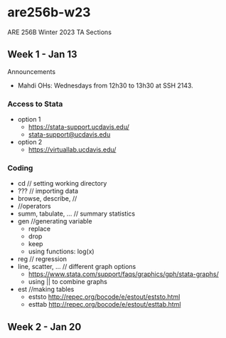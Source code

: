 # are256b-w23
ARE 256B Winter 2023 TA Sections

## Week 1 - Jan 13
Announcements
- Mahdi OHs: Wednesdays from 12h30 to 13h30 at SSH 2143.  

### Access to Stata
- option 1
	- https://stata-support.ucdavis.edu/
	- stata-support@ucdavis.edu
- option 2
	- https://virtuallab.ucdavis.edu/

### Coding
- cd // setting working directory
- ??? // importing data
- browse, describe, //
- //operators
- summ, tabulate, … // summary statistics
- gen //generating variable 
	- replace
	- drop
	- keep
	- using functions: log(x)
- reg // regression
- line, scatter, … // different graph options
	- https://www.stata.com/support/faqs/graphics/gph/stata-graphs/
	- using || to combine graphs
- est //making tables
	- eststo http://repec.org/bocode/e/estout/eststo.html
	- esttab http://repec.org/bocode/e/estout/esttab.html

## Week 2 - Jan 20
